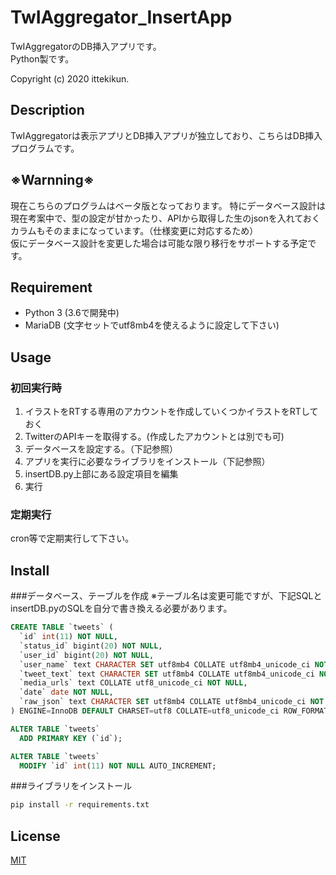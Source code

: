 TwIAggregator_InsertApp
====

TwIAggregatorのDB挿入アプリです。  
Python製です。

Copyright (c) 2020 ittekikun.

## Description
TwIAggregatorは表示アプリとDB挿入アプリが独立しており、こちらはDB挿入プログラムです。

## ※Warnning※
現在こちらのプログラムはベータ版となっております。
特にデータベース設計は現在考案中で、型の設定が甘かったり、APIから取得した生のjsonを入れておくカラムもそのままになっています。（仕様変更に対応するため）  
仮にデータベース設計を変更した場合は可能な限り移行をサポートする予定です。

## Requirement
* Python 3 (3.6で開発中)
* MariaDB (文字セットでutf8mb4を使えるように設定して下さい)

## Usage
### 初回実行時
1. イラストをRTする専用のアカウントを作成していくつかイラストをRTしておく
2. TwitterのAPIキーを取得する。(作成したアカウントとは別でも可)
3. データベースを設定する。（下記参照）
4. アプリを実行に必要なライブラリをインストール（下記参照）
5. insertDB.py上部にある設定項目を編集
6. 実行

### 定期実行
cron等で定期実行して下さい。

## Install
###データベース、テーブルを作成
※テーブル名は変更可能ですが、下記SQLとinsertDB.pyのSQLを自分で書き換える必要があります。
```SQL
CREATE TABLE `tweets` (
  `id` int(11) NOT NULL,
  `status_id` bigint(20) NOT NULL,
  `user_id` bigint(20) NOT NULL,
  `user_name` text CHARACTER SET utf8mb4 COLLATE utf8mb4_unicode_ci NOT NULL,
  `tweet_text` text CHARACTER SET utf8mb4 COLLATE utf8mb4_unicode_ci NOT NULL,
  `media_urls` text COLLATE utf8_unicode_ci NOT NULL,
  `date` date NOT NULL,
  `raw_json` text CHARACTER SET utf8mb4 COLLATE utf8mb4_unicode_ci NOT NULL
) ENGINE=InnoDB DEFAULT CHARSET=utf8 COLLATE=utf8_unicode_ci ROW_FORMAT=COMPACT;

ALTER TABLE `tweets`
  ADD PRIMARY KEY (`id`);

ALTER TABLE `tweets`
  MODIFY `id` int(11) NOT NULL AUTO_INCREMENT;
```

###ライブラリをインストール
```bash
pip install -r requirements.txt
```

## License
[MIT](https://opensource.org/licenses/MIT)